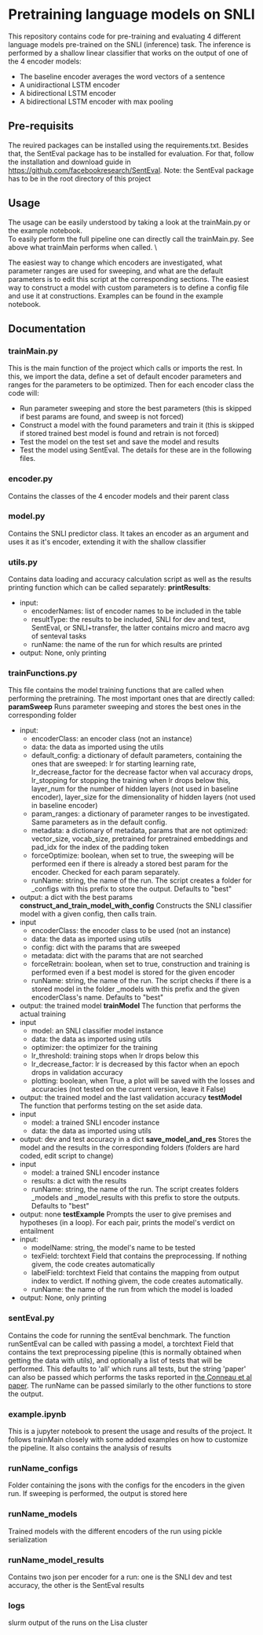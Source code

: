# Pretraining language models on SNLI
This repository contains code for pre-training and evaluating 4 different language models pre-trained on the SNLI (inference) task. The inference is performed by a shallow linear classifier that works on the output of one of the 4 encoder models:
* The baseline encoder averages the word vectors of a sentence
* A unidiractional LSTM encoder
* A bidirectional LSTM encoder
* A bidirectional LSTM encoder with max pooling


## Pre-requisits
The reuired packages can be installed using the requirements.txt. Besides that, the SentEval package has to be installed for evaluation. For that, follow the installation and download guide in https://github.com/facebookresearch/SentEval.
Note: the SentEval package has to be in the root directory of this project

## Usage
The usage can be easily understood by taking a look at the trainMain.py or the example notebook. \
To easily perform the full pipeline one can directly call the trainMain.py. See above what trainMain performs when called. \

The easiest way to change which encoders are investigated, what parameter ranges are used for sweeping, and what are the default parameters is to edit this script at the corresponding sections. The easiest way to construct a model with custom parameters is to define a config file and use it at constructions. Examples can be found in the example notebook.


## Documentation
### trainMain.py
This is the main function of the project which calls or imports the rest. In this, we import the data, define a set of default encoder parameters and ranges for the parameters to be optimized. Then for each encoder class the code will:
* Run parameter sweeping and store the best parameters (this is skipped if best params are found, and sweep is not forced)
* Construct a model with the found parameters and train it (this is skipped if stored trained best model is found and retrain is not forced)
* Test the model on the test set and save the model and results
* Test the model using SentEval.
The details for these are in the following files.
### encoder.py
Contains the classes of the 4 encoder models and their parent class
### model.py
Contains the SNLI predictor class. It takes an encoder as an argument and uses it as it's encoder, extending it with the shallow classifier
### utils.py
Contains data loading and accuracy calculation script as well as the results printing function which can be called separately:
**printResults**:
* input:
    * encoderNames: list of encoder names to be included in the table
    * resultType: the results to be included, SNLI for dev and test, SentEval, or SNLI+transfer, the latter contains micro and macro avg of senteval tasks
    * runName: the name of the run for which results are printed
* output: None, only printing
### trainFunctions.py
This file contains the model training functions that are called when performing the pretraining. The most important ones that are directly called:
**paramSweep**
Runs parameter sweeping and stores the best ones in the corresponding folder
* input: 
    * encoderClass: an encoder class (not an instance)
    * data: the data as imported using the utils
    * default_config: a dictionary of default parameters, containing the ones that are sweeped: lr for starting learning rate, lr_decrease_factor for the decrease factor when val accuracy drops, lr_stopping for stopping the training when lr drops below this, layer_num for the number of hidden layers (not used in baseline encoder), layer_size for the dimensionality of hidden layers (not used in baseline encoder)
    * param_ranges: a dictionary of parameter ranges to be investigated. Same parameters as in the default config.
    * metadata: a dictionary of metadata, params that are not optimized: vector_size, vocab_size, pretrained for pretrained embeddings and pad_idx for the index of the padding token
    * forceOptimize: boolean, when set to true, the sweeping will be performed een if there is already a stored best param for the encoder. Checked for each param separately.
    * runName: string, the name of the run. The script creates a folder for _configs with this prefix to store the output. Defaults to "best"
* output: a dict with the best params 
**construct_and_train_model_with_config**
Constructs the SNLI classifier model with a given config, then calls train.
* input
    * encoderClass: the encoder class to be used (not an instance)
    * data: the data as imported using utils
    * config: dict with the params that are sweeped
    * metadata: dict with the params that are not searched
    * forceRetrain: boolean, when set to true, construction and training is performed even if a best model is stored for the given encoder
    * runName: string, the name of the run. The script checks if there is a stored model in the folder _models with this prefix and the given encoderClass's name. Defaults to "best"
* output: the trained model
**trainModel**
The function that performs the actual training
* input 
    * model: an SNLI classifier model instance
    * data: the data as imported using utils
    * optimizer: the optimizer for the training
    * lr_threshold: training stops when lr drops below this
    * lr_decrease_factor: lr is decreased by this factor when an epoch drops in validation accuracy
    * plotting: boolean, when True, a plot will be saved with the losses and accuracies (not tested on the current version, leave it False)
* output: the trained model and the last validation accuracy
**testModel**
The function that performs testing on the set aside data.
* input
    * model: a trained SNLI encoder instance
    * data: the data as imported using utils
* output: dev and test accuracy in a dict
**save_model_and_res**
Stores the model and the results in the corresponding folders (folders are hard coded, edit script to change)
* input
    * model: a trained SNLI encoder instance
    * results: a dict with the results
    * runName: string, the name of the run. The script creates folders _models and _model_results  with this prefix to store the outputs. Defaults to "best"
* output: none
**testExample**
Prompts the user to give premises and hypotheses (in a loop). For each pair, prints the model's verdict on entailment
* input:
    * modelName: string, the model's name to be tested
    * texField: torchtext Field that contains the preprocessing. If nothing givem, the code creates automatically
    * labelField: torchtext Field that contains the mapping from output index to verdict. If nothing givem, the code creates automatically.
    * runName: the name of the run from which the model is loaded
* output: None, only printing

### sentEval.py
Contains the code for running the sentEval benchmark. The function runSentEval can be called with passing a model, a torchtext Field that contains the text preprocessing pipeline (this is normally obtained when getting the data with utils), and optionally a list of tests that will be performed. This defaults to 'all' which runs all tests, but the string 'paper' can also be passed which performs the tasks reported in [the Conneau et al paper](https://arxiv.org/pdf/1705.02364.pdf). The runName can be passed similarly to the other functions to store the output.

### example.ipynb
This is a jupyter notebook to present the usage and results of the project. It follows trainMain closely with some added examples on how to customize the pipeline. It also contains the analysis of results

### runName_configs
Folder containing the jsons with the configs for the encoders in the given run. If sweeping is performed, the output is stored here

### runName_models
Trained models with the different encoders of the run using pickle serialization

### runName_model_results
Contains two json per encoder for a run: one is the SNLI dev and test accuracy, the other is the SentEval results

### logs
slurm output of the runs on the Lisa cluster


